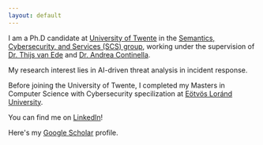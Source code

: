 ```yaml
---
layout: default
---
```


I am a Ph.D candidate at [University of Twente](https://www.utwente.nl/en/) in the [Semantics, Cybersecurity, and Services (SCS) group](https://www.utwente.nl/en/eemcs/scs/), working under the supervision of [Dr. Thijs van Ede](https://thijsvane.de/) and [Dr. Andrea Continella](https://conand.me/).

My research interest lies in AI-driven threat analysis in incident response.

Before joining the University of Twente, I completed my Masters in Computer Science with Cybersecurity specilization at [Eötvös Loránd University](https://www.elte.hu/en/).

You can find me on [LinkedIn](https://www.linkedin.com/in/ab4dev/)!

Here's my [Google Scholar](https://scholar.google.com/citations?user=GnGK9eIAAAAJ&hl=en) profile.